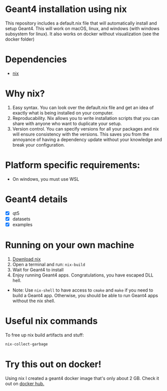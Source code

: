 # Geant4 installation using nix

This repository includes a default.nix file that will automatically install and setup Geant4. This will work on macOS, linux, and windows (with windows subsystem for linux). It also works on docker without visualization (see the docker folder)

# Dependencies
- [nix](https://nixos.org/download/)

# Why nix?
1. Easy syntax. You can look over the default.nix file and get an idea of exactly what is being installed on your computer.
2. Reproducability. Nix allows you to write installation scripts that you can share with anyone who want to duplicate your setup.
3. Version control. You can specify versions for all your packages and nix will ensure consistency with the versions. This saves you from the annoyance of having a dependency update without your knowledge and break your configuration.

# Platform specific requirements:
- On windows, you must use WSL

# Geant4 details
- [X] qt5
- [X] datasets
- [X] examples

# Running on your own machine
1. [Download nix](https://nixos.org/download/)
2. Open a terminal and run: `nix-build`
3. Wait for Geant4 to install
4. Enjoy running Geant4 apps. Congratulations, you have escaped DLL hell.
* Note: Use `nix-shell` to have access to `cmake` and `make` if you need to build a Geant4 app. Otherwise, you should be able to run Geant4 apps without the nix shell.

# Useful nix commands
To free up nix build artifacts and stuff:
```sh
nix-collect-garbage
```

# Try this out on docker!
Using nix I created a geant4 docker image that's only about 2 GB. Check it out on [docker hub.](https://hub.docker.com/r/john9francis/g4-nix)